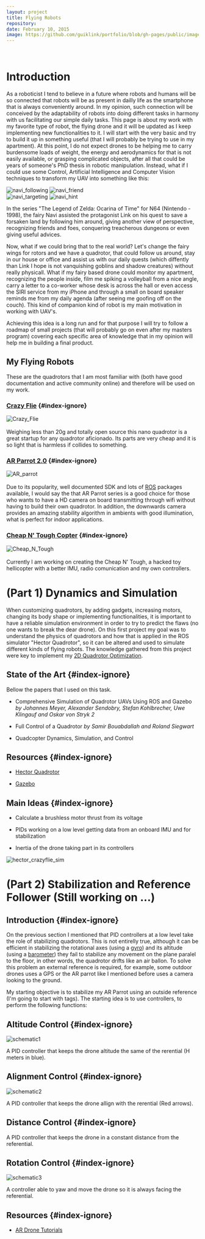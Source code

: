 ```yaml
---
layout: project
title: Flying Robots
repository:
date: February 10, 2015
image: https://github.com/guiklink/portfolio/blob/gh-pages/public/images/pj2_logo_small.JPG?raw=true
---
```


<article></article><br/>

# Introduction
As a roboticist I tend to believe in a future where robots and humans will be so connected that robots will be as present in dailly life as the smartphone that is always conveniently around. In my opinion, such connection will be conceived by the adaptability of robots into doing different tasks in harmony with us facilitating our simple daily tasks. This page is about my work with my favorite type of robot, the flying drone and it will be updated as I keep implementing new functionalities to it. I will start with the very basic and try to build it up in something useful (that I will probably be trying to use in my apartment). At this point, I do not expect drones to be helping me to carry burdensome loads of weight, the energy and aerodynamics for that is not easily available, or grasping complicated objects, after all that could be years of someone's PhD thesis in robotic manipulation. Instead, what if I could use some Control, Artificial Intelligence and Computer Vision techniques to transform my UAV into something like this:

![navi_following](https://github.com/guiklink/portfolio/blob/gh-pages/public/images/flying_robots/navi_following.jpg?raw=true) ![navi_friend](https://github.com/guiklink/portfolio/blob/gh-pages/public/images/flying_robots/navi_friend.jpg?raw=true)  
![navi_targeting](https://github.com/guiklink/portfolio/blob/gh-pages/public/images/flying_robots/navi_targeting.jpg?raw=true) ![navi_hint](https://github.com/guiklink/portfolio/blob/gh-pages/public/images/flying_robots/navi_hint.jpg?raw=true)

In the series "The Legend of Zelda: Ocarina of Time" for N64 (Nintendo - 1998), the fairy Navi assisted the protagonist Link on his quest to save a forsaken land by following him around, giving another view of perspective, recognizing friends and foes, conquering treacherous dungeons or even giving useful advices.

Now, what if we could bring that to the real world? Let's change the fairy wings for rotors and we have a quadrotor, that could follow us around, stay in our house or office and assist us with our daily quests (which diffently than Link I hope is not vanquishing goblins and shadow creatures) without really physicall. What if my fairy based drone could monitor my apartment, recognizing the people inside, film me spiking a volleyball from a nice angle, carry a letter to a co-worker whose desk is across the hall or even access the SIRI service from my iPhone and through a small on board speaker reminds me from my daily agenda (after seeing me goofing off on the couch). This kind of companion kind of robot  is my main motivation in working with UAV's. 
 
Achieving this idea is a long run and for that purpose I will try to follow a roadmap of small projects (that will probably go on even after my masters program) covering each specific area of knowledge that in my opinion will help me in building a final product.    

## My Flying Robots
These are the quadrotors that I am most familiar with (both have good documentation and active community online) and therefore will be used on my work.  

### [Crazy Flie](http://www.bitcraze.se/crazyflie/) {#index-ignore}
![Crazy_Flie](https://github.com/guiklink/portfolio/blob/gh-pages/public/images/flying_robots/crazy_flie.JPG?raw=true)  
<br/>
Weighing less than 20g and totally open source this nano quadrotor is a great startup for any quadrotor aficionado. Its parts are very cheap and it is so light that is harmless if collides to something.  

### [AR Parrot 2.0](http://ardrone2.parrot.com/) {#index-ignore}
![AR_parrot](https://github.com/guiklink/portfolio/blob/gh-pages/public/images/flying_robots/ar_parrot.JPG?raw=true)  
<br/>
Due to its popularity, well documented SDK and lots of [ROS](http://www.ros.org/) packages available, I would say the that AR Parrot series is a good choice for those who wants to have a HD camera on board transmitting through wifi without having to build their own quadrotor. In addition, the downwards camera provides an amazing stability algorithm in ambients with good illumination, what is perfect for indoor applications.

### [Cheap N' Tough Copter](http://guiklink.github.io/portfolio/projects/8-The_Cheap_n_Tought_Copter/) {#index-ignore}
![Cheap_N_Tough](https://github.com/guiklink/portfolio/blob/gh-pages/public/images/flying_robots/cheap_hellicopter.jpg?raw=true)  
<br/>
Currently I am working on creating the Cheap N' Tough, a hacked toy hellicopter with a better IMU, radio comunication and my own controllers. 

# (Part 1) Dynamics and Simulation
When customizing quadrotors, by adding gadgets, increasing motors, changing its body shape or implementing functionalities, it is important to have a reliable simulation environment in order to try to predict the flaws (no one wants to break the dear drone). On this first project my goal was to understand the physics of quadrotors and how that is applied in the ROS simulator "Hector Quadrotor", so it can be altered and used to simulate different kinds of flying robots. 
The knowledge gathered from this project were key to implement my [2D Quadrotor Optimization](http://guiklink.github.io/portfolio/projects/2-2D_Quad/).

## State of the Art {#index-ignore}
Bellow the papers that I used on this task.

* Comprehensive Simulation of Quadrotor UAVs Using ROS and Gazebo *by Johannes Meyer, Alexander Sendobry, Stefan Kohlbrecher, Uwe Klingauf and Oskar von Stryk 2*

* Full Control of a Quadrotor *by Samir Bouabdallah and Roland Siegwart*

* Quadcopter Dynamics, Simulation, and Control

## Resources {#index-ignore}

* [Hector Quadrotor](http://wiki.ros.org/hector_quadrotor)  

* [Gazebo](http://gazebosim.org/)  

## Main Ideas {#index-ignore}

* Calculate a brushless motor thrust from its voltage

* PIDs working on a low level getting data from an onboard IMU and for stabilization

* Inertia of the drone taking part in its controllers

![hector_crazyflie_sim](https://github.com/guiklink/portfolio/blob/gh-pages/public/images/flying_robots/hector_quad.png?raw=true)  


# (Part 2) Stabilization and Reference Follower (Still working on ...)

## Introduction {#index-ignore}

On the previous section I mentioned that PID controllers at a low level take the role of stabilizing quadrotors. This is not entirelly true, although it can be efficient in stabilizing the rotational axes (using a [gyro](http://en.wikipedia.org/wiki/Gyroscope)) and its altitude (using a [barometer](http://www.seeedstudio.com/wiki/Grove_-_Barometer_Sensor)) they fail to stabilize any movement on the plane paralel to the floor, in other words, the quadrotor drifts like an air ballon. To solve this problem an external reference is required, for example, some outdoor drones uses a GPS or the AR parrot like I mentioned before uses a camera looking to the ground.  

My starting objective is to stabilize my AR Parrot using an outside reference (I'm going to start with tags). The starting idea is to use controllers, to perform the following functions:

## Altitude Control {#index-ignore}
![schematic1](https://github.com/guiklink/portfolio/blob/gh-pages/public/images/flying_robots/schematic1.PNG?raw=true)  

A PID controller that keeps the drone altitude the same of the rerential (H meters in blue).


## Alignment Control {#index-ignore}
![schematic2](https://github.com/guiklink/portfolio/blob/gh-pages/public/images/flying_robots/schematic2.PNG?raw=true) 

A PID controller that keeps the drone allign with the rerential (Red arrows).

## Distance Control {#index-ignore}
A PID controller that keeps the drone in a constant distance from the referential.


## Rotation Control {#index-ignore}
![schematic3](https://github.com/guiklink/portfolio/blob/gh-pages/public/images/flying_robots/schematic3.PNG?raw=true)

A controller able to yaw and move the drone so it is always facing the referential.


## Resources {#index-ignore}

* [AR Drone Tutorials](http://robohub.org/up-and-flying-with-the-ar-drone-and-ros-getting-started/)
